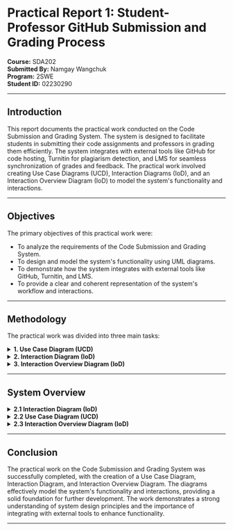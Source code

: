 # Practical Report 1: Student-Professor GitHub Submission and Grading Process  
**Course:** SDA202  
**Submitted By:** Namgay Wangchuk  
**Program:** 2SWE  
**Student ID:** 02230290  

---

## Introduction  
This report documents the practical work conducted on the Code Submission and Grading System. The system is designed to facilitate students in submitting their code assignments and professors in grading them efficiently. The system integrates with external tools like GitHub for code hosting, Turnitin for plagiarism detection, and LMS for seamless synchronization of grades and feedback. The practical work involved creating Use Case Diagrams (UCD), Interaction Diagrams (IoD), and an Interaction Overview Diagram (IoD) to model the system's functionality and interactions.

---

## Objectives  
The primary objectives of this practical work were:  

- To analyze the requirements of the Code Submission and Grading System.  
- To design and model the system's functionality using UML diagrams.  
- To demonstrate how the system integrates with external tools like GitHub, Turnitin, and LMS.  
- To provide a clear and coherent representation of the system's workflow and interactions.  

---

## Methodology  
The practical work was divided into three main tasks:  

<details>
<summary><b>1. Use Case Diagram (UCD)</b></summary>

- Identified the key actors (Student, Professor, Staff/Admin) and their interactions with the system.  
- Included use cases such as:  
  - **Student**: Upload Source Code, View Grade and Feedback, View Submission History.  
  - **Professor**: Run and Grade Assignment, Check Plagiarism, Define Grading Criteria, Set Due Date and Time.  
  - **Staff/Admin**: Manage User Accounts, Integrate with LMS.  
- Relationships:  
  - `<extend>`: Reject Late Submissions extends Upload Source Code.  
  - `<include>`: Check Plagiarism is included in Run and Grade Assignment.  

</details>

<details>
<summary><b>2. Interaction Diagram (IoD)</b></summary>

- Focused on the flow of interactions between the Student and Professor during the submission and grading process.  
- Key interactions included:  
  - **Student**: Checks submission date, pushes code to GitHub.  
  - **Professor**: Navigates to the student's repository, reviews code (directly on GitHub or by cloning the repository), grades the submission, and checks for plagiarism using Turnitin.  
- Decision Points:  
  - If the submission date has passed, the system rejects the submission.  
  - If all submissions are graded, the process ends; otherwise, the professor proceeds to the next student.  

</details>

<details>
<summary><b>3. Interaction Overview Diagram (IoD)</b></summary>

- Combined elements from the UCD and IoD to provide a high-level view of the system's functionality.  
- Key components included:  
  - **Icons**: Represented actions such as uploading code, reviewing code, and grading submissions.  
  - **Actors**: Student, Professor, Staff/Admin.  
  - **External Systems**: GitHub, LMS, and Turnitin.  
  - **Flow**: Showed how the actors interact with the system and external tools to achieve the desired outcomes.  

</details>

---

## System Overview  

<details>
<summary><b>2.1 Interaction Diagram (IoD)</b></summary>

The Interaction Diagram detailed the sequence of interactions between the Student and Professor. Key interactions included:  

- **Student**: Checks submission date, pushes code to GitHub.  
- **Professor**: Navigates to the student's repository, reviews code (directly on GitHub or by cloning the repository), grades the submission, and checks for plagiarism using Turnitin.  
- **Decision Points**:  
  - If the submission date has passed, the system rejects the submission.  
  - If all submissions are graded, the process ends; otherwise, the professor proceeds to the next student.  

![Interaction Diagram](IOD.png)  
*Figure 1: Interaction Diagram for the Code Submission and Grading System.*

</details>

<details>
<summary><b>2.2 Use Case Diagram (UCD)</b></summary>

The Use Case Diagram provided a high-level overview of the system's functionality. Key components included:  

- **Actors**: Student, Professor, Staff/Admin, LMS, and Turnitin.  
- **Use Cases**:  
  - **Student**: Upload Source Code, View Grade and Feedback, View Submission History.  
  - **Professor**: Run and Grade Assignment, Check Plagiarism, Define Grading Criteria, Set Due Date and Time.  
  - **Staff/Admin**: Manage User Accounts, Integrate with LMS.  
- **Relationships**:  
  - `<extend>`: Reject Late Submissions extends Upload Source Code.  
  - `<include>`: Check Plagiarism is included in Run and Grade Assignment.  

![Use Case Diagram](Usecase_Diagram_Namgay.png)  
*Figure 2: Use Case Diagram for the Code Submission and Grading System.*

</details>

<details>
<summary><b>2.3 Interaction Overview Diagram (IoD)</b></summary>

The Interaction Overview Diagram provided a visual representation of the system's workflow. Key components included:  

- **Icons**: Represented actions such as uploading code, reviewing code, and grading submissions.  
- **Actors**: Student, Professor, Staff/Admin.  
- **External Systems**: GitHub, LMS, and Turnitin.  
- **Flow**: Showed how the actors interact with the system and external tools to achieve the desired outcomes.  

![Interaction Overview Diagram](IOD1.png)  
*Figure 3: Interaction Overview Diagram for the Code Submission and Grading System.*

</details>

---

## Conclusion  
The practical work on the Code Submission and Grading System was successfully completed, with the creation of a Use Case Diagram, Interaction Diagram, and Interaction Overview Diagram. The diagrams effectively model the system's functionality and interactions, providing a solid foundation for further development. The work demonstrates a strong understanding of system design principles and the importance of integrating with external tools to enhance functionality.  

---

